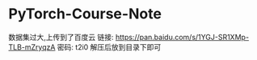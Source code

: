# PyTorch-Course-Note

数据集过大,上传到了百度云 链接: https://pan.baidu.com/s/1YGJ-SR1XMp-TLB-mZryqzA  密码: t2i0 解压后放到目录下即可
